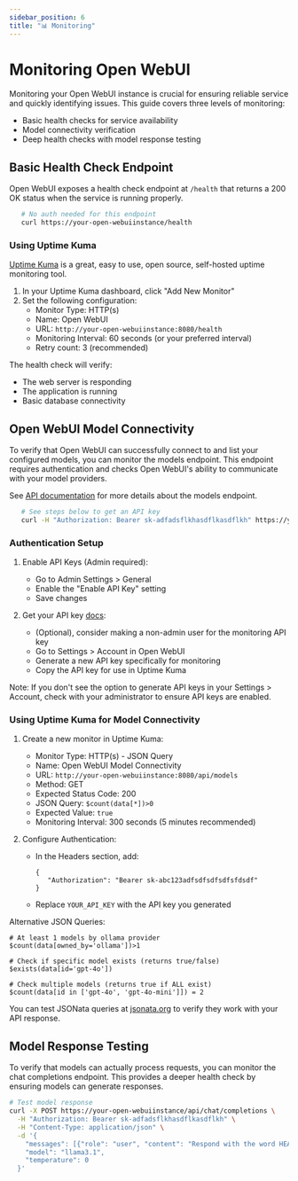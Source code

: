 ```yaml
---
sidebar_position: 6
title: "📊 Monitoring"
---
```


# Monitoring Open WebUI

Monitoring your Open WebUI instance is crucial for ensuring reliable service and quickly identifying issues. This guide covers three levels of monitoring:
- Basic health checks for service availability
- Model connectivity verification
- Deep health checks with model response testing

## Basic Health Check Endpoint

Open WebUI exposes a health check endpoint at `/health` that returns a 200 OK status when the service is running properly. 


```bash
   # No auth needed for this endpoint
   curl https://your-open-webuiinstance/health
```

### Using Uptime Kuma
[Uptime Kuma](https://github.com/louislam/uptime-kuma) is a great, easy to use, open source, self-hosted uptime monitoring tool. 

1. In your Uptime Kuma dashboard, click "Add New Monitor"
2. Set the following configuration:
   - Monitor Type: HTTP(s)
   - Name: Open WebUI
   - URL: `http://your-open-webuiinstance:8080/health`
   - Monitoring Interval: 60 seconds (or your preferred interval)
   - Retry count: 3 (recommended)

The health check will verify:
- The web server is responding
- The application is running
- Basic database connectivity

## Open WebUI Model Connectivity

To verify that Open WebUI can successfully connect to and list your configured models, you can monitor the models endpoint. This endpoint requires authentication and checks Open WebUI's ability to communicate with your model providers.

See [API documentation](https://docs.openwebui.com/getting-started/api-endpoints/#-retrieve-all-models) for more details about the models endpoint.


```bash
   # See steps below to get an API key
   curl -H "Authorization: Bearer sk-adfadsflkhasdflkasdflkh" https://your-open-webuiinstance/api/models
```

### Authentication Setup

1. Enable API Keys (Admin required):
   - Go to Admin Settings > General
   - Enable the "Enable API Key" setting
   - Save changes

2. Get your API key [docs](https://docs.openwebui.com/getting-started/api-endpoints):
   - (Optional), consider making a non-admin user for the monitoring API key
   - Go to Settings > Account in Open WebUI
   - Generate a new API key specifically for monitoring
   - Copy the API key for use in Uptime Kuma

Note: If you don't see the option to generate API keys in your Settings > Account, check with your administrator to ensure API keys are enabled.

### Using Uptime Kuma for Model Connectivity

1. Create a new monitor in Uptime Kuma:
   - Monitor Type: HTTP(s) - JSON Query
   - Name: Open WebUI Model Connectivity
   - URL: `http://your-open-webuiinstance:8080/api/models`
   - Method: GET
   - Expected Status Code: 200
   - JSON Query: `$count(data[*])>0`
   - Expected Value: `true`  
   - Monitoring Interval: 300 seconds (5 minutes recommended)

2. Configure Authentication:
   - In the Headers section, add:
     ```
     {
        "Authorization": "Bearer sk-abc123adfsdfsdfsdfsfdsdf"
     }
     ```
   - Replace `YOUR_API_KEY` with the API key you generated

Alternative JSON Queries:
```
# At least 1 models by ollama provider
$count(data[owned_by='ollama'])>1

# Check if specific model exists (returns true/false)
$exists(data[id='gpt-4o'])

# Check multiple models (returns true if ALL exist)
$count(data[id in ['gpt-4o', 'gpt-4o-mini']]) = 2
```

You can test JSONata queries at [jsonata.org](https://try.jsonata.org/) to verify they work with your API response.

## Model Response Testing

To verify that models can actually process requests, you can monitor the chat completions endpoint. This provides a deeper health check by ensuring models can generate responses.

```bash
# Test model response
curl -X POST https://your-open-webuiinstance/api/chat/completions \
  -H "Authorization: Bearer sk-adfadsflkhasdflkasdflkh" \
  -H "Content-Type: application/json" \
  -d '{
    "messages": [{"role": "user", "content": "Respond with the word HEALTHY"}],
    "model": "llama3.1",
    "temperature": 0
  }'
```
